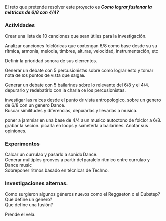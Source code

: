 El reto que pretende resolver este proyecto es
*__Como lograr fusionar la métricas de 6/8 con 4/4?__* 




### Actividades

Crear una lista de 10 canciones que sean útiles para la investigación. 

Analizar canciones folclóricas que contengan 6/8 como base desde su su rítmica, armonia, melodia, timbres, alturas, velocidad, instrumentación, etc  
 
Definir la prioridad sonora de sus elementos. 

Generar un debate con 5 percusionistas sobre como lograr esto y tomar nota de los puntos de vista que salgan.    

Generar un debate con 5 bailarines sobre lo relevante del 6/8 y el 4/4. depurarlo y redebatirlo con la charla de los percusionistas.  

investigar las raices desde el punto de vista antropologico, sobre un genero de 6/8 con un genero Dance.  
Buscar similitudes y diferencias, depurarlas y llevarlas a musica.   

poner a jammiar en una base de 4/4 a un musico autoctono de folclor a 6/8.  grabar la secion. picarla en loops y someterla a bailarines.  Anotar sus opiniones.  



### Experimentos

Calcar un currulao y pasarlo a sonido Dance.  
Generar múltiples grooves a partir del paralelo rítmico entre currulao y Dance music  
Sobreponer ritmos basado en técnicas de Techno.  


### Investigaciones alternas.  
Como surgieron algunos géneros nuevos como el Reggaeton o el Dubstep?  
Que define un genero?  
Que define una fusión?  





Prende el vela.
